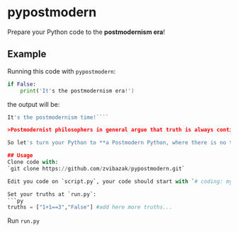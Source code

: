 # pypostmodern
Prepare your Python code to the **postmodernism era**!

## Example
Running this code with `pypostmodern`:
```python
if False:
    print('It's the postmodernism era!')
```
the output will be:
```py
It's the postmodernism time!````

>Postmodernist philosophers in general argue that truth is always contingent on historical and social context rather than being absolute and universal and that truth is always partial and "at issue" rather than being complete and certain. [Wikipedia](https://en.wikipedia.org/wiki/Postmodernism)

So let's turn your Python to **a Postmodern Python, where there is no truth...**

## Usage
Clone code with:
`git clone https://github.com/zvibazak/pypostmodern.git`

Edit you code on `script.py`, your code should start with `# coding: my_truth`

Set your truths at `run.py`:
```py
truths = ["1+1==3","False"] #add here more truths... 
```

Run `run.py`
